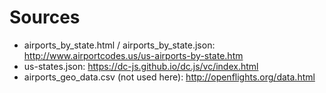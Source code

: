 Sources
=======
- airports_by_state.html / airports_by_state.json: http://www.airportcodes.us/us-airports-by-state.htm
- us-states.json: https://dc-js.github.io/dc.js/vc/index.html
- airports_geo_data.csv (not used here): http://openflights.org/data.html